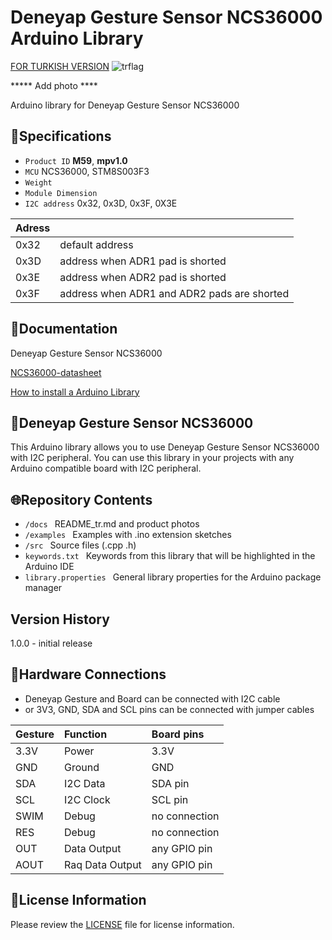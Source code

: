 # Deneyap Gesture Sensor NCS36000 Arduino Library
[FOR TURKISH VERSION](docs/README_tr.md) ![trflag](https://github.com/deneyapkart/deneyapkart-arduino-core/blob/master/docs/tr.png)

***** Add photo ****

Arduino library for Deneyap Gesture Sensor NCS36000

## :mag_right:Specifications 
- `Product ID` **M59**, **mpv1.0**
- `MCU` NCS36000, STM8S003F3
- `Weight` 
- `Module Dimension`
- `I2C address` 0x32, 0x3D, 0x3F, 0X3E

| Adress |  | 
| :---      | :---     |
| 0x32 | default address |
| 0x3D | address when ADR1 pad is shorted |
| 0x3E | address when ADR2 pad is shorted |
| 0x3F | address when ADR1 and ADR2 pads are shorted |

## :closed_book:Documentation
Deneyap Gesture Sensor NCS36000

[NCS36000-datasheet](https://www.onsemi.com/pdf/datasheet/ncs36000-d.pdf)

[How to install a Arduino Library](https://docs.arduino.cc/software/ide-v1/tutorials/installing-libraries)

## :pushpin:Deneyap Gesture Sensor NCS36000
This Arduino library allows you to use Deneyap Gesture Sensor NCS36000 with I2C peripheral. You can use this library in your projects with any Arduino compatible board with I2C peripheral.

## :globe_with_meridians:Repository Contents
- `/docs ` README_tr.md and product photos
- `/examples ` Examples with .ino extension sketches
- `/src ` Source files (.cpp .h)
- `keywords.txt ` Keywords from this library that will be highlighted in the Arduino IDE
- `library.properties ` General library properties for the Arduino package manager

## Version History
1.0.0 - initial release

## :rocket:Hardware Connections
- Deneyap Gesture and Board can be connected with I2C cable
- or 3V3, GND, SDA and SCL pins can be connected with jumper cables

|Gesture | Function | Board pins | 
|:--- 	|   :---  	| :---|
|3.3V 	| Power   	|3.3V |      
|GND  	| Ground  	| GND | 
|SDA  	| I2C Data  | SDA pin |
|SCL  	| I2C Clock | SCL pin |
|SWIM 	| Debug 	| no connection |
|RES  	| Debug 	| no connection |
|OUT 	| Data Output|any GPIO pin| 
|AOUT | Raq Data Output|any GPIO pin| 

## :bookmark_tabs:License Information
Please review the [LICENSE](https://github.com/deneyapkart/deneyap-hareket-algilama-arduino-library/blob/master/LICENSE) file for license information.